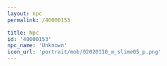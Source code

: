 ```yaml
---
layout: npc
permalink: /40000153

title: Npc
id: '40000153'
npc_name: 'Unknown'
icon_url: 'portrait/mob/02020110_m_slime05_p.png'
---
```

